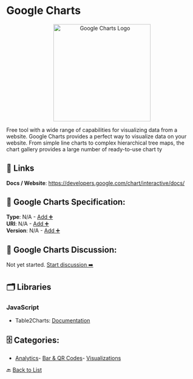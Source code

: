 # Google Charts
<p align="center">
    <img width="256" src="https://raw.githubusercontent.com/apis-list/apis-list/main/apis/google-charts/logo_256x256.png" alt="Google Charts Logo"/>
</p>
Free tool with a wide range of capabilities for visualizing data from a website. Google Charts provides a perfect way to visualize data on your website. From simple line charts to complex hierarchical tree maps, the chart gallery provides a large number of ready-to-use chart ty

##  🔗 Links
**Docs / Website**: https://developers.google.com/chart/interactive/docs/

## 🧬 Google Charts Specification:
**Type**: N/A - [Add ➕](https://github.com/apis-list/apis-list/edit/main/apis/google-charts/google-charts.yaml)  
**URI**: N/A - [Add ➕](https://github.com/apis-list/apis-list/edit/main/apis/google-charts/google-charts.yaml)  
**Version**: N/A - [Add ➕](https://github.com/apis-list/apis-list/edit/main/apis/google-charts/google-charts.yaml)

## 💬 Google Charts Discussion:
Not yet started. [Start discussion ➡️](https://github.com/apis-list/apis-list/discussions/new)

## 🗂️ Libraries
### JavaScript
- Table2Charts: [Documentation](http://labs.umaniac.com/projects/table2charts/)


## 🗄️ Categories:
- [Analytics](https://github.com/apis-list/apis-list#analytics-)- [Bar & QR Codes](https://github.com/apis-list/apis-list#bar--qr-codes-)- [Visualizations](https://github.com/apis-list/apis-list#visualizations-)

🔙  [Back to List](https://github.com/apis-list/apis-list)
